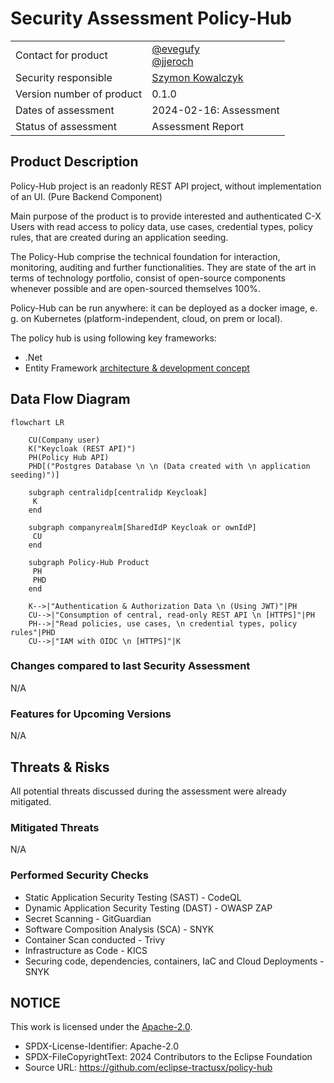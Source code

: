 # Security Assessment Policy-Hub 

|                           |                                                                                                |
| ------------------------- | ---------------------------------------------------------------------------------------------- |
| Contact for product       | [@evegufy](https://github.com/evegufy) <br> [@jjeroch](https://github.com/jjeroch)             |
| Security responsible      | [Szymon Kowalczyk](szymon.kowalczyk@zf.com) |
| Version number of product | 0.1.0                                                                                          |
| Dates of assessment       | 2024-02-16: Assessment                                                                      |
| Status of assessment      | Assessment Report                                                                            |

## Product Description

Policy-Hub project is an readonly REST API project, without implementation of an UI. (Pure Backend Component)

Main purpose of the product is to provide interested and authenticated C-X Users with read access to policy data, use cases, credential types, policy rules, that are created during an application seeding.

The Policy-Hub comprise the technical foundation for interaction, monitoring, auditing and further functionalities. 
They are state of the art in terms of technology portfolio, consist of open-source components whenever possible and are open-sourced themselves 100%.

Policy-Hub can be run anywhere: it can be deployed as a docker image, e. g. on Kubernetes (platform-independent, cloud, on prem or local).

The policy hub is using following key frameworks:

- .Net
- Entity Framework
[architecture & development concept](https://github.com/eclipse-tractusx/policy-hub/blob/main/docs/technical-documentation/architecture/Development%20Concept.md)

## Data Flow Diagram

```mermaid
flowchart LR

    CU(Company user)
    K("Keycloak (REST API)")
    PH(Policy Hub API)
    PHD[("Postgres Database \n \n (Data created with \n application seeding)")]

    subgraph centralidp[centralidp Keycloak]
     K
    end

    subgraph companyrealm[SharedIdP Keycloak or ownIdP]
     CU
    end

    subgraph Policy-Hub Product   
     PH
     PHD
    end

    K-->|"Authentication & Authorization Data \n (Using JWT)"|PH     
    CU-->|"Consumption of central, read-only REST API \n [HTTPS]"|PH
    PH-->|"Read policies, use cases, \n credential types, policy rules"|PHD
    CU-->|"IAM with OIDC \n [HTTPS]"|K
```

### Changes compared to last Security Assessment

N/A

### Features for Upcoming Versions

N/A

## Threats & Risks

All potential threats discussed during the assessment were already mitigated.

### Mitigated Threats

N/A 

### Performed Security Checks

- Static Application Security Testing (SAST) - CodeQL
- Dynamic Application Security Testing (DAST) - OWASP ZAP
- Secret Scanning - GitGuardian
- Software Composition Analysis (SCA) - SNYK
- Container Scan conducted - Trivy
- Infrastructure as Code - KICS
- Securing code, dependencies, containers, IaC and Cloud Deployments - SNYK

## NOTICE

This work is licensed under the [Apache-2.0](https://www.apache.org/licenses/LICENSE-2.0).

- SPDX-License-Identifier: Apache-2.0
- SPDX-FileCopyrightText: 2024 Contributors to the Eclipse Foundation
- Source URL: https://github.com/eclipse-tractusx/policy-hub
